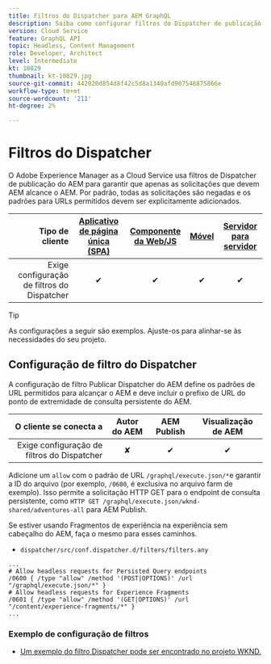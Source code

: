 ```yaml
---
title: Filtros do Dispatcher para AEM GraphQL
description: Saiba como configurar filtros do Dispatcher de publicação do AEM para uso com AEM GraphQL.
version: Cloud Service
feature: GraphQL API
topic: Headless, Content Management
role: Developer, Architect
level: Intermediate
kt: 10829
thumbnail: kt-10829.jpg
source-git-commit: 442020d854d8f42c5d8a1340afd907548875866e
workflow-type: tm+mt
source-wordcount: '211'
ht-degree: 2%

---
```



# Filtros do Dispatcher

O Adobe Experience Manager as a Cloud Service usa filtros de Dispatcher de publicação do AEM para garantir que apenas as solicitações que devem AEM alcance o AEM. Por padrão, todas as solicitações são negadas e os padrões para URLs permitidos devem ser explicitamente adicionados.

| Tipo de cliente | [Aplicativo de página única (SPA)](../spa.md) | [Componente da Web/JS](../web-component.md) | [Móvel](../mobile.md) | [Servidor para servidor](../server-to-server.md) |
|------------------------------------------:|:---------------------:|:----------------:|:---------:|:----------------:|
| Exige configuração de filtros do Dispatcher | ✔ | ✔ | ✔ | ✔ |

>[!TIP]
>
> As configurações a seguir são exemplos. Ajuste-os para alinhar-se às necessidades do seu projeto.

## Configuração de filtro do Dispatcher

A configuração de filtro Publicar Dispatcher do AEM define os padrões de URL permitidos para alcançar o AEM e deve incluir o prefixo de URL do ponto de extremidade de consulta persistente do AEM.

| O cliente se conecta a | Autor do AEM | AEM Publish | Visualização de AEM |
|------------------------------------------:|:----------:|:-------------:|:-------------:|
| Exige configuração de filtros do Dispatcher | ✘ | ✔ | ✔ |

Adicione um `allow` com o padrão de URL `/graphql/execute.json/*`e garantir a ID do arquivo (por exemplo, `/0600`, é exclusiva no arquivo farm de exemplo).
Isso permite a solicitação HTTP GET para o endpoint de consulta persistente, como `HTTP GET /graphql/execute.json/wknd-shared/adventures-all` para AEM Publish.

Se estiver usando Fragmentos de experiência na experiência sem cabeçalho do AEM, faça o mesmo para esses caminhos.

+ `dispatcher/src/conf.dispatcher.d/filters/filters.any`

```
...
# Allow headless requests for Persisted Query endpoints
/0600 { /type "allow" /method '(POST|OPTIONS)' /url "/graphql/execute.json/*" }
# Allow headless requests for Experience Fragments
/0601 { /type "allow" /method '(GET|OPTIONS)' /url "/content/experience-fragments/*" }
...
```

### Exemplo de configuração de filtros

+ [Um exemplo do filtro Dispatcher pode ser encontrado no projeto WKND.](https://github.com/adobe/aem-guides-wknd/blob/main/dispatcher/src/conf.dispatcher.d/filters/filters.any#L28)
